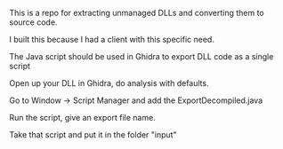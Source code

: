 This is a repo for extracting unmanaged DLLs and converting them to source code.

I built this because I had a client with this specific need.


The Java script should be used in Ghidra to export DLL code as a single script

Open up your DLL in Ghidra, do analysis with defaults. 

Go to Window -> Script Manager and add the ExportDecompiled.java 

Run the script, give an export file name.

Take that script and put it in the folder "input"
